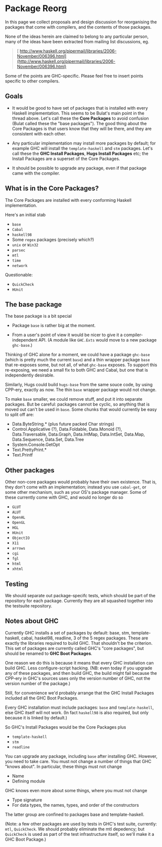# Package Reorg


In this page we collect proposals and design discussion for
reorganising the packages that come with compilers, and the contents
of those packages.


None of the ideas herein are claimed to belong to any particular
person, many of the ideas have been extracted from mailing list
discussions, eg.

> [ http://www.haskell.org/pipermail/libraries/2006-November/006396.html](http://www.haskell.org/pipermail/libraries/2006-November/006396.html)


Some of the points are GHC-specific.  Please feel free to insert
points specific to other compilers.

## Goals

- It would be good to have set of packages that is installed with
  every Haskell implementation.  This seems to be Bulat's main point
  in the thread above.  Let's call these the **Core Packages** to
  avoid confusion (Bulat called these the "base packages").
  The good thing about the Core Packages is that
  users know that they will be there, and they are consistent with
  each other.

- Any particular implementation may install more packages by default;
  for example GHC will install the `template-haskell` and `stm`
  packages.  Let's call these the **GHC Install Packages**, **Hugs
  Install Packages** etc; the Install Packages are a superset of the
  Core Packages.

- It should be possible to upgrade any package, even if that package
  came with the compiler.

## What is in the Core Packages?


The Core Packages are installed with every conforming Haskell implementation.


Here's an initial stab

- `base`
- `Cabal`
- `haskell98`
- Some `regex` packages (precisely which?)
- `unix` or `Win32`
- `parsec`
- `mtl`
- `time`
- `network`


Questionable:

- `QuickCheck`
- `HUnit`

## The base package


The base package is a bit special

- Package `base` is rather big at the moment.  

- From a user's point of view it would be nicer to give it a
  compiler-independent API.  (A module like `GHC.Exts` would move to
  a new package `ghc-base`.)


Thinking of GHC alone for a moment, we could have a package `ghc-base`
(which is pretty much the current `base`) and a thin wrapper package
`base` that re-exposes some, but not all, of what `ghc-base` exposes.
To support this re-exposing, we need a small fix to both GHC and
Cabal, but one that is independently desirable.


Similarly, Hugs could build `hugs-base` from the same souce code, by
using CPP-ery, exactly as now.  The thin `base` wrapper package
would not change. 


To make `base` smaller, we could remove stuff, and put it into 
separate packages.  But be careful: packages cannot be cyclic, so
anything that is moved out can't be used in `base`.
Some chunks that would currently be easy to split off are:

- Data.ByteString.\* (plus future packed Char strings)
- Control.Applicative (?), Data.Foldable, Data.Monoid (?), Data.Traversable, Data.Graph, Data.IntMap, Data.IntSet, Data.Map, Data.Sequence, Data.Set, Data.Tree
- System.Console.GetOpt
- Text.PrettyPrint.\*
- Text.Printf

## Other packages


Other non-core packages would probably have their own existence.  That
is, they don't come with an implementation; instead you use
`cabal-get`, or some other mechanism, such as your OS's package
manager.  Some of these currently come with GHC, and would no longer do
so

- `GLUT`
- `ALUT`
- `OpenAL`
- `OpenGL`
- `HGL`
- `HUnit`
- `ObjectIO`
- `X11`
- `arrows`
- `cgi`
- `fgl`
- `html`
- `xhtml`

## Testing


We should separate out package-specifc tests, which should be part of
the repository for each package.  Currently they are all squashed
together into the testsuite repository.

## Notes about GHC


Currently GHC installs a set of packages by default: base, stm,
template-haskell, cabal, haskel98, readline, 3 of the 5 regex
packages.  These are exactly the libraries required to build GHC.
That shouldn't be the criterion.  This set of packages are currently
called GHC's "core packages", but should be renamed to **GHC Boot
Packages**.


One reason we do this is because it means that every GHC installation
can build GHC.  Less configure-script hacking.  (NB: even today if you
upgrade any of these packages, and then build GHC, the build might
fail because the CPP-ery in GHC's sources uses only the version number
of GHC, not the version number of the package.)


Still, for convenience we'd probably arrange that the GHC Install
Packages included all the GHC Boot Packages.


Every GHC installation must include packages: `base` and
`template-haskell`, else GHC itself will not work.  (In fact
`haskell98` is also required, but only because it is linked by
default.)


So GHC's Install Packages would be the Core Packages plus

- `template-haskell`
- `stm`
- `readline`


You can upgrade any package, including `base` after installing GHC.
However, you need to take care. You must not change a number of things
that GHC "knows about".  In particular, these things must not change

- Name
- Defining module


GHC knows even more about some things, where you must not change

- Type signature
- For data types, the names, types, and order of the constructors


The latter group are confined to packages base and template-haskell.


(Note: a few other packages are used by tests in GHC's test suite,
currently: `mtl`, `QuickCheck`.  We should probably eliminate the mtl
depedency; but `QuickCheck` is used as part of the test infrastructure
itself, so we'll make it a GHC Boot Package.)
